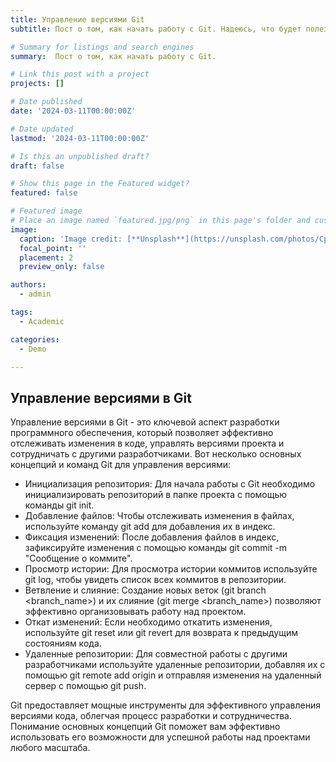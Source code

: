 ```yaml
---
title: Управление версиями Git
subtitle: Пост о том, как начать работу с Git. Надеюсь, что будет полезен!

# Summary for listings and search engines
summary:  Пост о том, как начать работу с Git.

# Link this post with a project
projects: []

# Date published
date: '2024-03-11T00:00:00Z'

# Date updated
lastmod: '2024-03-11T00:00:00Z'

# Is this an unpublished draft?
draft: false

# Show this page in the Featured widget?
featured: false

# Featured image
# Place an image named `featured.jpg/png` in this page's folder and customize its options here.
image:
  caption: 'Image credit: [**Unsplash**](https://unsplash.com/photos/CpkOjOcXdUY)'
  focal_point: ''
  placement: 2
  preview_only: false

authors:
  - admin

tags:
  - Academic

categories:
  - Demo

---
```



## Управление версиями в Git

Управление версиями в Git - это ключевой аспект разработки программного обеспечения, который позволяет эффективно отслеживать изменения в коде, управлять версиями проекта и сотрудничать с другими разработчиками. Вот несколько основных концепций и команд Git для управления версиями:

- Инициализация репозитория: Для начала работы с Git необходимо инициализировать репозиторий в папке проекта с помощью команды git init.
- Добавление файлов: Чтобы отслеживать изменения в файлах, используйте команду git add <file> для добавления их в индекс.
- Фиксация изменений: После добавления файлов в индекс, зафиксируйте изменения с помощью команды git commit -m "Сообщение о коммите".
- Просмотр истории: Для просмотра истории коммитов используйте git log, чтобы увидеть список всех коммитов в репозитории.
- Ветвление и слияние: Создание новых веток (git branch <branch_name>) и их слияние (git merge <branch_name>) позволяют эффективно организовывать работу над проектом.
- Откат изменений: Если необходимо откатить изменения, используйте git reset или git revert для возврата к предыдущим состояниям кода.
- Удаленные репозитории: Для совместной работы с другими разработчиками используйте удаленные репозитории, добавляя их с помощью git remote add origin <url> и отправляя изменения на удаленный сервер с помощью git push.

Git предоставляет мощные инструменты для эффективного управления версиями кода, облегчая процесс разработки и сотрудничества. Понимание основных концепций Git поможет вам эффективно использовать его возможности для успешной работы над проектами любого масштаба.

